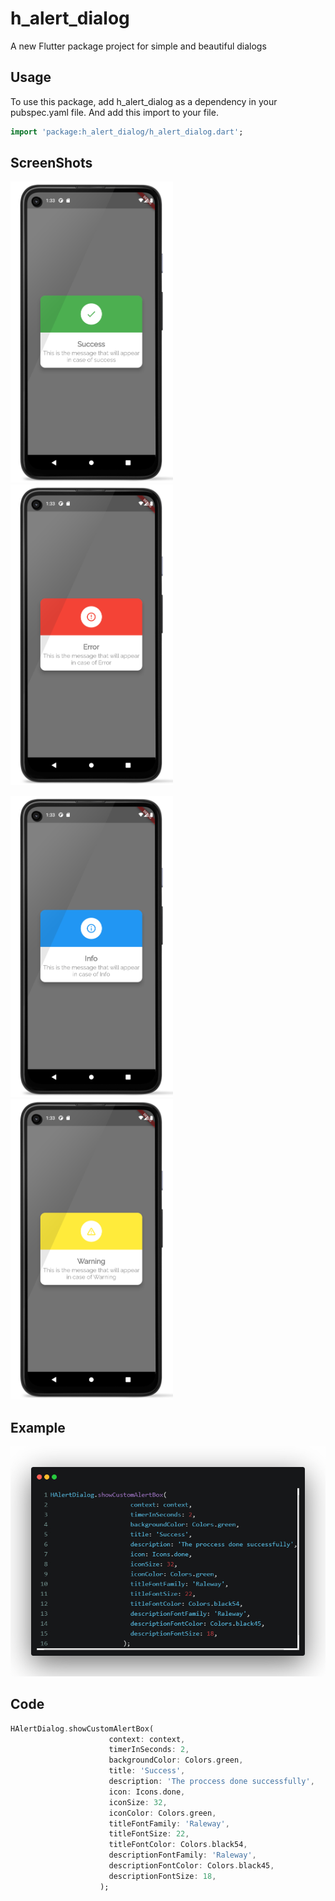 
# h_alert_dialog

A new Flutter package project for simple and beautiful dialogs

## Usage

To use this package, add h_alert_dialog as a dependency in your pubspec.yaml file.
And add this import to your file.

```dart
import 'package:h_alert_dialog/h_alert_dialog.dart';
```

## ScreenShots
<p>
    <img src="https://github.com/hassan-thabet/H_alert_dialog/blob/main/screenshots/success.png" width="260" title="">
    <img src="https://github.com/hassan-thabet/H_alert_dialog/blob/main/screenshots/error.png" width="260" title="">
</p>
<p>
    <img src="https://github.com/hassan-thabet/H_alert_dialog/blob/main/screenshots/info.png" width="260" title="">
    <img src="https://github.com/hassan-thabet/H_alert_dialog/blob/main/screenshots/warning.png" width="260" title="">
</p>

## Example

![alt text](screenshots/example.jpg)

## Code
```dart
HAlertDialog.showCustomAlertBox(
                      context: context,
                      timerInSeconds: 2,
                      backgroundColor: Colors.green,
                      title: 'Success',
                      description: 'The proccess done successfully',
                      icon: Icons.done,
                      iconSize: 32,
                      iconColor: Colors.green,
                      titleFontFamily: 'Raleway',
                      titleFontSize: 22,
                      titleFontColor: Colors.black54,
                      descriptionFontFamily: 'Raleway',
                      descriptionFontColor: Colors.black45,
                      descriptionFontSize: 18,
                    );
```

